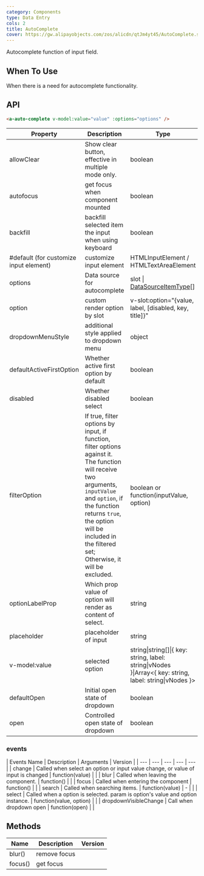 ```yaml
---
category: Components
type: Data Entry
cols: 2
title: AutoComplete
cover: https://gw.alipayobjects.com/zos/alicdn/qtJm4yt45/AutoComplete.svg
---
```


Autocomplete function of input field.

## When To Use

When there is a need for autocomplete functionality.

## API

```html
<a-auto-complete v-model:value="value" :options="options" />
```

| Property | Description | Type | Default | Version |
| --- | --- | --- | --- | --- |
| allowClear | Show clear button, effective in multiple mode only. | boolean | false |  |
| autofocus | get focus when component mounted | boolean | false |  |
| backfill | backfill selected item the input when using keyboard | boolean | false |  |
| #default (for customize input element) | customize input element | HTMLInputElement / HTMLTextAreaElement | `<Input />` |  |
| options | Data source for autocomplete | slot \| [DataSourceItemType](https://github.com/vueComponent/ant-design-vue/blob/724d53b907e577cf5880c1e6742d4c3f924f8f49/components/auto-complete/index.vue#L9)\[] |  |  |
| option | custom render option by slot | v-slot:option="{value, label, [disabled, key, title]}" | - | 3.0 |
| dropdownMenuStyle | additional style applied to dropdown menu | object |  | 1.5.0 |
| defaultActiveFirstOption | Whether active first option by default | boolean | true |  |
| disabled | Whether disabled select | boolean | false |  |
| filterOption | If true, filter options by input, if function, filter options against it. The function will receive two arguments, `inputValue` and `option`, if the function returns `true`, the option will be included in the filtered set; Otherwise, it will be excluded. | boolean or function(inputValue, option) | true |  |
| optionLabelProp | Which prop value of option will render as content of select. | string | `children` |  |
| placeholder | placeholder of input | string | - |  |
| v-model:value | selected option | string\|string\[]\|{ key: string, label: string\|vNodes }\|Array&lt;{ key: string, label: string\|vNodes }> | - |  |
| defaultOpen | Initial open state of dropdown | boolean | - |  |
| open | Controlled open state of dropdown | boolean | - |  |

### events

| Events Name | Description | Arguments | Version |
| --- | --- | --- | --- | --- |
| change | Called when select an option or input value change, or value of input is changed | function(value) |  |
| blur | Called when leaving the component. | function() |  |
| focus | Called when entering the component | function() |  |
| search | Called when searching items. | function(value) | - |  |
| select | Called when a option is selected. param is option's value and option instance. | function(value, option) |  |
| dropdownVisibleChange | Call when dropdown open | function(open) |  |

## Methods

| Name    | Description  | Version |
| ------- | ------------ | ------- |
| blur()  | remove focus |         |
| focus() | get focus    |         |

